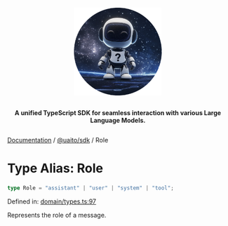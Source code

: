 <div style="display:flex; flex-direction:column; align-items:center;">
<p align="center">
  <img src="../UAITO.png" alt="UAITO Logo" width="200"/>
</p>

<p align="center">
  <strong>A unified TypeScript SDK for seamless interaction with various Large Language Models.</strong>
</p>
</div>

[Documentation](README.md) / [@uaito/sdk](@uaito.sdk.md) / Role

# Type Alias: Role

```ts
type Role = "assistant" | "user" | "system" | "tool";
```

Defined in: [domain/types.ts:97](https://github.com/elribonazo/uaito/blob/32b7ed681e19ab2b616ebe6cb537c3852aa82ced/packages/sdk/src/domain/types.ts#L97)

Represents the role of a message.

